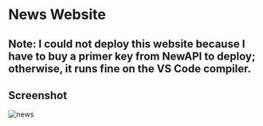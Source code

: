 # News Website

## Note: I could not deploy this website because I have to buy a primer key from NewAPI to deploy; otherwise, it runs fine on the VS Code compiler.


## Screenshot
![news](https://github.com/deevesh11nov/News-app/assets/127090783/aec07aee-6ef0-4199-8343-b4186b91876a)
